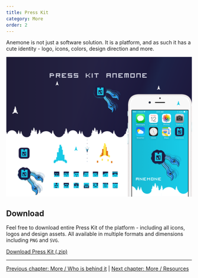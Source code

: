 ```yaml
---
title: Press Kit
category: More
order: 2
---
```


Anemone is not just a software solution. It is a platform, and as such it has a cute identity - logo, icons, colors, design direction and more.

![Anemone Press Kit](/images/press_kit.png)

## Download

Feel free to download entire Press Kit of the platform - including all icons, logos and design assets. All available in multiple formats and dimensions including `PNG` and `SVG`.

<a href="/downloads/anemone_v2_press_kit.zip" class="btn btn-lg btn-primary">
<i class="fa fa-download" aria-hidden="true"></i> Download Press Kit (.zip)
</a>

-----

[<i class="fa fa-arrow-left" aria-hidden="true"></i> Previous chapter: More / Who is behind it](/more/authors) | [Next chapter: More / Resources <i class="fa fa-arrow-right" aria-hidden="true"></i>](/more/resources)
